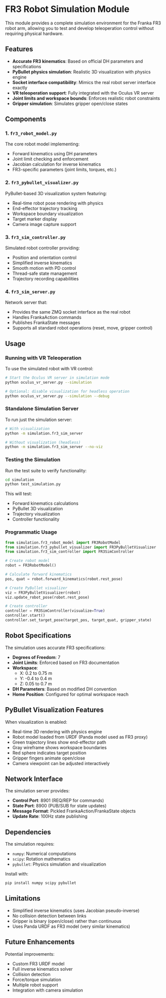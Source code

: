 # FR3 Robot Simulation Module

This module provides a complete simulation environment for the Franka FR3 robot arm, allowing you to test and develop teleoperation control without requiring physical hardware.

## Features

- **Accurate FR3 kinematics**: Based on official DH parameters and specifications
- **PyBullet physics simulation**: Realistic 3D visualization with physics engine
- **Socket interface compatibility**: Mimics the real robot server interface exactly
- **VR teleoperation support**: Fully integrated with the Oculus VR server
- **Joint limits and workspace bounds**: Enforces realistic robot constraints
- **Gripper simulation**: Simulates gripper open/close states

## Components

### 1. `fr3_robot_model.py`

The core robot model implementing:

- Forward kinematics using DH parameters
- Joint limit checking and enforcement
- Jacobian calculation for inverse kinematics
- FR3-specific parameters (joint limits, torques, etc.)

### 2. `fr3_pybullet_visualizer.py`

PyBullet-based 3D visualization system featuring:

- Real-time robot pose rendering with physics
- End-effector trajectory tracking
- Workspace boundary visualization
- Target marker display
- Camera image capture support

### 3. `fr3_sim_controller.py`

Simulated robot controller providing:

- Position and orientation control
- Simplified inverse kinematics
- Smooth motion with PD control
- Thread-safe state management
- Trajectory recording capabilities

### 4. `fr3_sim_server.py`

Network server that:

- Provides the same ZMQ socket interface as the real robot
- Handles FrankaAction commands
- Publishes FrankaState messages
- Supports all standard robot operations (reset, move, gripper control)

## Usage

### Running with VR Teleoperation

To use the simulated robot with VR control:

```bash
# Start the Oculus VR server in simulation mode
python oculus_vr_server.py --simulation

# Optional: disable visualization for headless operation
python oculus_vr_server.py --simulation --debug
```

### Standalone Simulation Server

To run just the simulation server:

```bash
# With visualization
python -m simulation.fr3_sim_server

# Without visualization (headless)
python -m simulation.fr3_sim_server --no-viz
```

### Testing the Simulation

Run the test suite to verify functionality:

```bash
cd simulation
python test_simulation.py
```

This will test:

- Forward kinematics calculations
- PyBullet 3D visualization
- Trajectory visualization
- Controller functionality

### Programmatic Usage

```python
from simulation.fr3_robot_model import FR3RobotModel
from simulation.fr3_pybullet_visualizer import FR3PyBulletVisualizer
from simulation.fr3_sim_controller import FR3SimController

# Create robot model
robot = FR3RobotModel()

# Calculate forward kinematics
pos, quat = robot.forward_kinematics(robot.rest_pose)

# Create PyBullet visualizer
viz = FR3PyBulletVisualizer(robot)
viz.update_robot_pose(robot.rest_pose)

# Create controller
controller = FR3SimController(visualize=True)
controller.start()
controller.set_target_pose(target_pos, target_quat, gripper_state)
```

## Robot Specifications

The simulation uses accurate FR3 specifications:

- **Degrees of Freedom**: 7
- **Joint Limits**: Enforced based on FR3 documentation
- **Workspace**:
  - X: 0.2 to 0.75 m
  - Y: -0.4 to 0.4 m
  - Z: 0.05 to 0.7 m
- **DH Parameters**: Based on modified DH convention
- **Home Position**: Configured for optimal workspace reach

## PyBullet Visualization Features

When visualization is enabled:

- Real-time 3D rendering with physics engine
- Robot model loaded from URDF (Panda model used as FR3 proxy)
- Green trajectory lines show end-effector path
- Gray wireframe shows workspace boundaries
- Red sphere indicates target position
- Gripper fingers animate open/close
- Camera viewpoint can be adjusted interactively

## Network Interface

The simulation server provides:

- **Control Port**: 8901 (REQ/REP for commands)
- **State Port**: 8900 (PUB/SUB for state updates)
- **Message Format**: Pickled FrankaAction/FrankaState objects
- **Update Rate**: 100Hz state publishing

## Dependencies

The simulation requires:

- `numpy`: Numerical computations
- `scipy`: Rotation mathematics
- `pybullet`: Physics simulation and visualization

Install with:

```bash
pip install numpy scipy pybullet
```

## Limitations

- Simplified inverse kinematics (uses Jacobian pseudo-inverse)
- No collision detection between links
- Gripper is binary (open/close) rather than continuous
- Uses Panda URDF as FR3 model (very similar kinematics)

## Future Enhancements

Potential improvements:

- Custom FR3 URDF model
- Full inverse kinematics solver
- Collision detection
- Force/torque simulation
- Multiple robot support
- Integration with camera simulation
